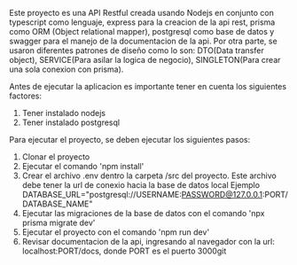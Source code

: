 Este proyecto es una API Restful creada usando Nodejs en conjunto con typescript como lenguaje, express para la creacion de la api rest, prisma como ORM (Object relational mapper), postgresql como base de datos y swagger para el manejo de la documentacion de la api. Por otra parte, se usaron diferentes patrones de diseño como lo son: DTO(Data transfer object), SERVICE(Para asilar la logica de negocio), SINGLETON(Para crear una sola conexion con prisma).

Antes de ejecutar la aplicacion es importante tener en cuenta los siguientes factores:

1. Tener instalado nodejs
2. Tener instalado postgresql

Para ejecutar el proyecto, se deben ejecutar los siguientes pasos:

1. Clonar el proyecto
2. Ejecutar el comando 'npm install'
3. Crear el archivo .env dentro la carpeta /src del proyecto. Este archivo debe tener la url de conexio hacia la base de datos local
   Ejemplo
   DATABASE_URL="postgresql://USERNAME:PASSWORD@127.0.0.1:PORT/DATABASE_NAME"
4. Ejecutar las migraciones de la base de datos con el comando 'npx prisma migrate dev'
5. Ejecutar el proyecto con el comando 'npm run dev'
6. Revisar documentacion de la api, ingresando al navegador con la url: localhost:PORT/docs, donde PORT es el puerto 3000git
